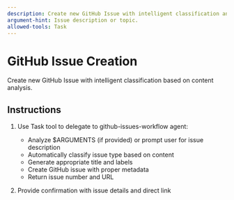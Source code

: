 ```yaml
---
description: Create new GitHub Issue with intelligent classification and metadata.
argument-hint: Issue description or topic.
allowed-tools: Task
---
```


# GitHub Issue Creation

Create new GitHub Issue with intelligent classification based on content analysis.

## Instructions

1. Use Task tool to delegate to github-issues-workflow agent:
   - Analyze $ARGUMENTS (if provided) or prompt user for issue description
   - Automatically classify issue type based on content
   - Generate appropriate title and labels
   - Create GitHub issue with proper metadata
   - Return issue number and URL

2. Provide confirmation with issue details and direct link